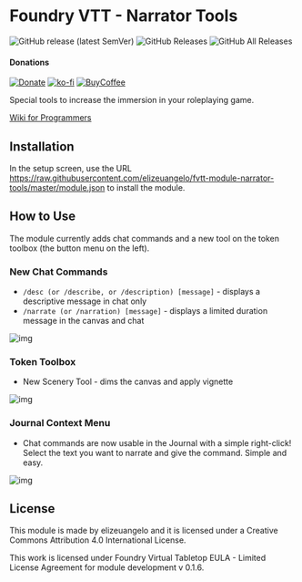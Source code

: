 # Foundry VTT - Narrator Tools

![GitHub release (latest SemVer)](https://img.shields.io/github/v/release/elizeuangelo/fvtt-module-narrator-tools)
![GitHub Releases](https://img.shields.io/github/downloads/elizeuangelo/fvtt-module-narrator-tools/latest/total)
![GitHub All Releases](https://img.shields.io/github/downloads/elizeuangelo/fvtt-module-narrator-tools/total?label=downloads)

#### Donations

[![Donate](https://img.shields.io/badge/donate-bitcoin-gold.svg)](https://blockchair.com/bitcoin/address/bc1qx9h20mdfztwf2n91dxm888lfpend4ja74a8p97)
[![ko-fi](https://img.shields.io/badge/donate-paypal-blue.svg)](https://ko-fi.com/B0B024E6C)
[![BuyCoffee](https://img.shields.io/badge/coffee-%243-orange)](https://www.buymeacoffee.com/j6auA0z)

Special tools to increase the immersion in your roleplaying game.

[Wiki for Programmers](https://github.com/elizeuangelo/fvtt-module-narrator-tools/wiki)

## Installation

In the setup screen, use the URL https://raw.githubusercontent.com/elizeuangelo/fvtt-module-narrator-tools/master/module.json to install the module.

## How to Use

The module currently adds chat commands and a new tool on the token toolbox (the button menu on the left).

### New Chat Commands

-   `/desc (or /describe, or /description) [message]` - displays a descriptive message in chat only
-   `/narrate (or /narration) [message]` - displays a limited duration message in the canvas and chat

![img](https://cdn.discordapp.com/attachments/542495303929036824/750483802719125634/narrator-tools_2.jpg)

### Token Toolbox

-   New Scenery Tool - dims the canvas and apply vignette

![img](https://cdn.discordapp.com/attachments/542495303929036824/750424196806475866/Example_narrator_tools.jpg)

### Journal Context Menu

-   Chat commands are now usable in the Journal with a simple right-click! Select the text you want to narrate and give the command. Simple and easy.

![img](https://cdn.discordapp.com/attachments/542495303929036824/756978823077298177/unknown.png)

## License

This module is made by elizeuangelo and it is licensed under a Creative Commons Attribution 4.0 International License.

This work is licensed under Foundry Virtual Tabletop EULA - Limited License Agreement for module development v 0.1.6.
